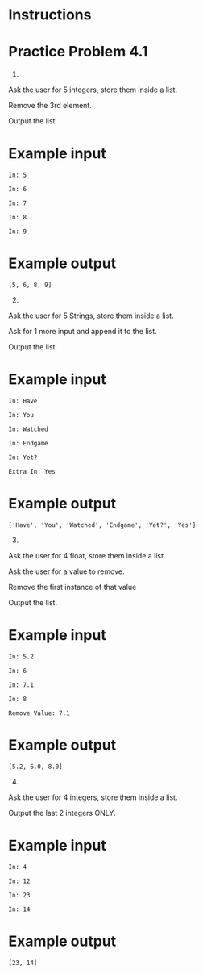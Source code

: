 # Instructions  

# Practice Problem 4.1

1. 

Ask the user for 5 integers, store them inside a list.

Remove the 3rd element.

Output the list

# Example input

```
In: 5
```

```
In: 6
```

```
In: 7
```

```
In: 8
```

```
In: 9
```

# Example output

```
[5, 6, 8, 9]
```

2.

Ask the user for 5 Strings, store them inside a list.

Ask for 1 more input and append it to the list.

Output the list.

# Example input

```
In: Have
```

```
In: You
```

```
In: Watched
```

```
In: Endgame
```

```
In: Yet?
```

```
Extra In: Yes
```

# Example output

```
['Have', 'You', 'Watched', 'Endgame', 'Yet?', 'Yes']
```

3.

Ask the user for 4 float, store them inside a list.

Ask the user for a value to remove.

Remove the first instance of that value

Output the list.

# Example input

```
In: 5.2
```

```
In: 6
```

```
In: 7.1
```

```
In: 8
```

```
Remove Value: 7.1
```

# Example output

```
[5.2, 6.0, 8.0]
```

4.

Ask the user for 4 integers, store them inside a list.

Output the last 2 integers ONLY.

# Example input

```
In: 4
```

```
In: 12
```

```
In: 23
```

```
In: 14
```

# Example output

```
[23, 14]
```
